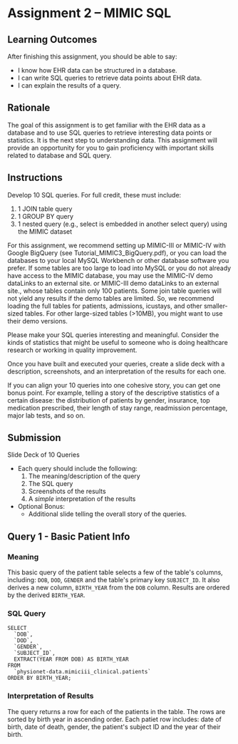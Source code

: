# Assignment 2 – MIMIC SQL

## Learning Outcomes

After finishing this assignment, you should be able to say: 

- I know how EHR data can be structured in a database.
- I can write SQL queries to retrieve data points about EHR data. 
- I can explain the results of a query.

## Rationale

The goal of this assignment is to get familiar with the EHR data as a database and to use SQL queries to retrieve interesting data points or statistics. It is the next step to understanding data. This assignment will provide an opportunity for you to gain proficiency with important skills related to database and SQL query. 

## Instructions

Develop 10 SQL queries. For full credit, these must include:

1. 1 JOIN table query
2. 1 GROUP BY query
3. 1 nested query (e.g., select is embedded in another select query) using the MIMIC dataset

For this assignment, we recommend setting up MIMIC-III or MIMIC-IV with Google BigQuery (see Tutorial_MIMIC3_BigQuery.pdf), or you can load the databases to your local MySQL Workbench or other database software you prefer. If some tables are too large to load into MySQL or you do not already have access to the MIMIC database, you may use the MIMIC-IV demo dataLinks to an external site. or MIMIC-III demo dataLinks to an external site., whose tables contain only 100 patients. Some join table queries will not yield any results if the demo tables are limited. So, we recommend loading the full tables for patients, admissions, icustays, and other smaller-sized tables. For other large-sized tables (>10MB), you might want to use their demo versions.

Please make your SQL queries interesting and meaningful. Consider the kinds of statistics that might be useful to someone who is doing healthcare research or working in quality improvement. 

Once you have built and executed your queries, create a slide deck with a description, screenshots, and an interpretation of the results for each one. 

If you can align your 10 queries into one cohesive story, you can get one bonus point. For example, telling a story of the descriptive statistics of a certain disease: the distribution of patients by gender, insurance, top medication prescribed, their length of stay range, readmission percentage, major lab tests, and so on.

## Submission

Slide Deck of 10 Queries
- Each query should include the following:
  1. The meaning/description of the query
  2. The SQL query
  3. Screenshots of the results
  4. A _simple_ interpretation of the results
- Optional Bonus:
  - Additional slide telling the overall story of the queries.

## Query 1 - Basic Patient Info

### Meaning

This basic query of the patient table selects a few of the table's columns, including: `DOB`, `DOD`, `GENDER` and the table's primary key `SUBJECT_ID`. It also derives a new column, `BIRTH_YEAR` from the `DOB` column. Results are ordered by the derived `BIRTH_YEAR`.

### SQL Query

```
SELECT
  `DOB`,
  `DOD`,
  `GENDER`,
  `SUBJECT_ID`,
  EXTRACT(YEAR FROM DOB) AS BIRTH_YEAR
FROM
  `physionet-data.mimiciii_clinical.patients`
ORDER BY BIRTH_YEAR;
```

### Interpretation of Results

The query returns a row for each of the patients in the table. The rows are sorted by birth year in ascending order. Each patiet row includes: date of birth, date of death, gender, the patient's subject ID and the year of their birth.